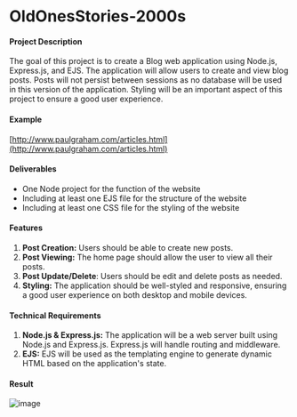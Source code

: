 # OldOnesStories-2000s

#### Project Description

The goal of this project is to create a Blog web application using Node.js, Express.js, and EJS. The application will allow users to create and view blog posts. Posts will not persist between sessions as no database will be used in this version of the application. Styling will be an important aspect of this project to ensure a good user experience.
#### Example
[http://www.paulgraham.com/articles.html](http://www.paulgraham.com/articles.html)

#### Deliverables
- One Node project for the function of the website
- Including at least one EJS file for the structure of the website
- Including at least one CSS file for the styling of the website

#### Features
1.  **Post Creation:** Users should be able to create new posts.
2.  **Post Viewing:** The home page should allow the user to view all their posts.
3.  **Post Update/Delete**: Users should be edit and delete posts as needed.
4.  **Styling:** The application should be well-styled and responsive, ensuring a good user experience on both desktop and mobile devices.

#### Technical Requirements
1.  **Node.js & Express.js:** The application will be a web server built using Node.js and Express.js. Express.js will handle routing and middleware.
2.  **EJS:** EJS will be used as the templating engine to generate dynamic HTML based on the application's state.

#### Result
![image](https://pbs.twimg.com/media/GRdXrSQXAAAmaKm?format=png&name=large)
